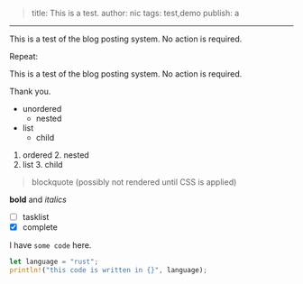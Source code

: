 > title: This is a test.
> author: nic
> tags: test,demo
> publish: a
---

This is a test of the blog posting system. No action is required.

Repeat:

This is a test of the blog posting system. No action is required.

Thank you.

- unordered
    - nested
- list
    - child

1. ordered
    2. nested
2. list
    3. child

> blockquote (possibly not rendered until CSS is applied)

**bold** and *italics*

- [ ] tasklist
- [x] complete

I have `some code` here.

```rust
let language = "rust";
println!("this code is written in {}", language);
```
